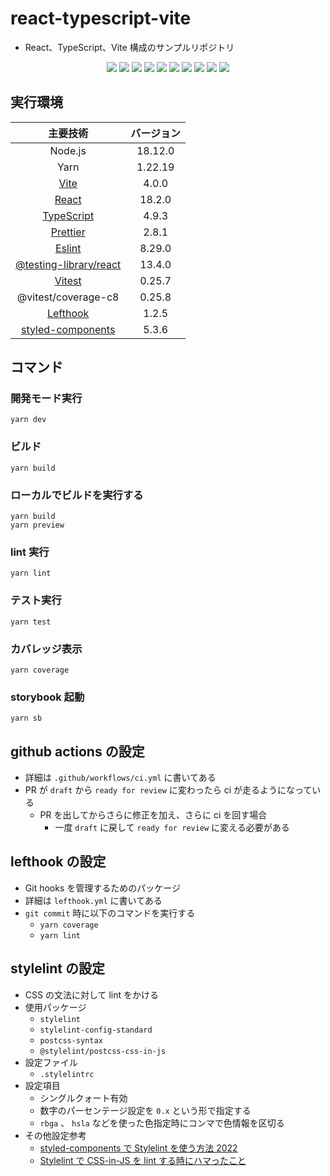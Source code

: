 # react-typescript-vite

- React、TypeScript、Vite 構成のサンプルリポジトリ

<p align="center">
  <img src="https://img.shields.io/badge/Node.js-18.12.0-blue?logo=node.js&style=flat-square">
  <img src="https://img.shields.io/badge/Yarn-1.22.19-blue?logo=yarn&style=flat-square">
  <img src="https://img.shields.io/badge/Vite-4.0.0-blue?logo=vite&style=flat-square">
  <img src="https://img.shields.io/badge/React-18.2.0-blue?logo=react&style=flat-square">
  <img src="https://img.shields.io/badge/Typescript-4.9.3-blue?logo=typescript&style=flat-square">
  <img src="https://img.shields.io/badge/Prettier-2.8.1-blue?logo=prettier&style=flat-square">
  <img src="https://img.shields.io/badge/Eslint-8.29.0-blue?logo=eslint&style=flat-square">
  <img src="https://img.shields.io/badge/Testing--Library-13.4.0-blue?logo=testinglibrary&style=flat-square">
  <img src="https://img.shields.io/badge/Vitest-0.25.8-blue?logo=vitest&style=flat-square">
  <img src="https://img.shields.io/badge/styled--components-5.3.6-blue?logo=styledcomponents&style=flat-square">
</p>

## 実行環境

|                                      主要技術                                      | バージョン |
| :--------------------------------------------------------------------------------: | :--------: |
|                                      Node.js                                       |  18.12.0   |
|                                        Yarn                                        |  1.22.19   |
|                       [Vite](https://github.com/vitejs/vite)                       |   4.0.0    |
|                     [React](https://github.com/facebook/react)                     |   18.2.0   |
|               [TypeScript](https://github.com/microsoft/TypeScript)                |   4.9.3    |
|                  [Prettier](https://github.com/prettier/prettier)                  |   2.8.1    |
|                     [Eslint](https://github.com/eslint/eslint)                     |   8.29.0   |
| [@testing-library/react](https://github.com/testing-library/react-testing-library) |   13.4.0   |
|                   [Vitest](https://github.com/vitest-dev/vitest)                   |   0.25.7   |
|                                @vitest/coverage-c8                                 |   0.25.8   |
|                [Lefthook](https://github.com/evilmartians/lefthook)                |   1.2.5    |
|    [styled-components](https://github.com/styled-components/styled-components)     |   5.3.6    |

## コマンド

### 開発モード実行

```shell
yarn dev
```

### ビルド

```shell
yarn build
```

### ローカルでビルドを実行する

```shell
yarn build
yarn preview
```

### lint 実行

```shell
yarn lint
```

### テスト実行

```shell
yarn test
```

### カバレッジ表示

```shell
yarn coverage
```

### storybook 起動

```shell
yarn sb
```

## github actions の設定

- 詳細は `.github/workflows/ci.yml` に書いてある
- PR が `draft` から `ready for review` に変わったら ci が走るようになっている
  - PR を出してからさらに修正を加え、さらに ci を回す場合
    - 一度 `draft` に戻して `ready for review` に変える必要がある

## lefthook の設定

- Git hooks を管理するためのパッケージ
- 詳細は `lefthook.yml` に書いてある
- `git commit` 時に以下のコマンドを実行する
  - `yarn coverage`
  - `yarn lint`

## stylelint の設定

- CSS の文法に対して lint をかける
- 使用パッケージ
  - `stylelint`
  - `stylelint-config-standard`
  - `postcss-syntax`
  - `@stylelint/postcss-css-in-js`
- 設定ファイル
  - `.stylelintrc`
- 設定項目
  - シングルクォート有効
  - 数字のパーセンテージ設定を `0.x` という形で指定する
  - `rbga` 、 `hsla` などを使った色指定時にコンマで色情報を区切る
- その他設定参考
  - [styled-components で Stylelint を使う方法 2022](https://zenn.dev/ciffelia/articles/a42434cd8c1abc)
  - [Stylelint で CSS-in-JS を lint する時にハマったこと](https://zenn.dev/cp20/articles/2844af357345cf)
